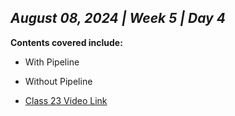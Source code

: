 ## _August 08, 2024 | Week 5 | Day 4_

**Contents covered include:**

- With Pipeline
- Without Pipeline

- [Class 23 Video Link](https://www.facebook.com/iCodeguru/videos/544964651216277)
